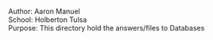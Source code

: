 Author: Aaron Manuel<br/>
School: Holberton Tulsa<br/>
Purpose: This directory hold the answers/files to Databases<br/>
